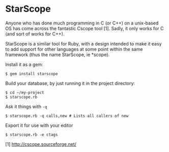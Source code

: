 StarScope
=========

Anyone who has done much programming in C (or C++) on a unix-based OS has come
across the fantastic Cscope tool [1]. Sadly, it only works for C (and sort of
works for C++).

StarScope is a similar tool for Ruby, with a design intended to make it easy to
add support for other languages at some point within the same framework (thus
the name StarScope, ie \*scope).

Install it as a gem:
```
$ gem install starscope
```

Build your database, by just running it in the project directory:
```
$ cd ~/my-project
$ starscope.rb
```

Ask it things with `-q`
```
$ starscope.rb -q calls,new # Lists all callers of new
```

Export it for use with your editor
```
$ starscope.rb -e ctags
```

[1] http://cscope.sourceforge.net/
